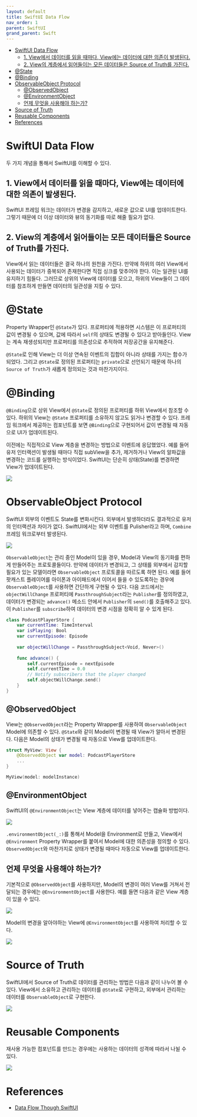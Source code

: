 ```yaml
---
layout: default
title: SwiftUI Data Flow
nav_order: 1
parent: SwiftUI
grand_parent: Swift
---
```


* [SwiftUI Data Flow](#swiftui-data-flow)
  * [1. View에서 데이터를 읽을 때마다, View에는 데이터에 대한 의존이 발생된다.](#1-view에서-데이터를-읽을-때마다-view에는-데이터에-대한-의존이-발생된다)
  * [2. View의 계층에서 읽어들이는 모든 데이터들은 Source of Truth를 가진다.](#2-view의-계층에서-읽어들이는-모든-데이터들은-source-of-truth를-가진다)
* [@State](#state)
* [@Binding](#binding)
* [ObservableObject Protocol](#observableobject-protocol)
  * [@ObservedObject](#observedobject)
  * [@EnvironmentObject](#environmentobject)
  * [언제 무엇을 사용해야 하는가?](#언제-무엇을-사용해야-하는가)
* [Source of Truth](#source-of-truth)
* [Reusable Components](#reusable-components)
* [References](#references)

# SwiftUI Data Flow

두 가지 개념을 통해서 SwiftUI를 이해할 수 있다.  

## 1. View에서 데이터를 읽을 때마다, View에는 데이터에 대한 의존이 발생된다.

SwiftUI 프레임 워크는 데이터가 변경을 감지하고, 새로운 값으로 UI를 업데이트한다. 그렇기 때문에 더 이상 데이터와 뷰의 동기화를 따로 해줄 필요가 없다.  

## 2. View의 계층에서 읽어들이는 모든 데이터들은 Source of Truth를 가진다.

View에서 읽는 데이터들은 결국 하나의 원천을 가진다. 만약에 하위의 여러 View에서 사용되는 데이터가 중복되어 존재한다면 직접 싱크를 맞추어야 한다. 이는 일관된 UI를 유지하기 힘들다. 그러므로 상위의 View에 데이터를 모으고, 하위의 View들이 그 데이터를 참조하게 만들면 데이터의 일관성을 지킬 수 있다.  

# @State

Property Wrapper인 `@State`가 있다. 프로퍼티에 적용하면 시스템은 이 프로퍼티의 값이 변경될 수 있으며, 값에 따라서 `self`의 상태도 변경될 수 있다고 받아들인다. View는 계속 재생성되지만 프로퍼티를 의존성으로 추적하여 저장공간을 유지해준다.  

`@State`로 인해 View는 더 이상 연속된 이벤트의 집합이 아니라 상태를 가지는 함수가 되었다. 그리고 `@State`로 정의된 프로퍼티는 `private`으로 선언되기 때문에 하나의 `Source of Truth`가 새롭게 정의되는 것과 마찬가지이다.  

# @Binding

`@Binding`으로 상위 View에서 `@State`로 정의된 프로퍼티를 하위 View에서 참조할 수 있다. 하위의 View는 `@State` 프로퍼티를 소유하지 않고도 읽거나 변경할 수 있다. 프레임 워크에서 제공하는 컴포넌트를 보면 `@Binding`으로 구현되어서 값이 변경될 때 자동으로 UI가 업데이트된다.  

이전에는 직접적으로 View 계층을 변경하는 방법으로 이벤트에 응답했었다. 예를 들어 유저 인터랙션이 발생될 때마다 직접 subView을 추가, 제거하거나 View의 알파값을 변경하는 코드를 실행하는 방식이었다. SwiftUI는 단순히 상태(State)를 변경하면 View가 업데이트된다. 

![](/TIL/docs/src/projects/gridot/dataFlow.png)  

# ObservableObject Protocol

SwiftUI 외부의 이벤트도 State를 변화시킨다. 외부에서 발생하더라도 결과적으로 유저의 인터랙션과 차이가 없다. SwiftUI에서는 외부 이벤트를 Pulisher라고 하며, `Combine` 프레임 워크로부터 발생된다.  

![](/TIL/docs/src/projects/gridot/publisher.png)  

`ObservableObject`는 관리 중인 Model이 있을 경우, Model과 View의 동기화를 편하게 만들어주는 프로토콜들이다. 만약에 데이터가 변경되고, 그 상태를 외부에서 감지할 필요가 있는 모델이라면 `ObservableObject` 프로토콜을 따르도록 하면 된다. 예를 들어 팟캐스트 플레이어를 아이폰과 아이패드에서 이어서 들을 수 있도록하는 경우에 `ObservableObject`를 사용하면 간단하게 구현될 수 있다. 다음 코드에서는 `objectWillChange` 프로퍼티에 `PassthroughSubject`라는 `Publisher`를 정의하였고, 데이터가 변경되는 `advance()` 메소드 안에서 `Publisher`의 `send()`를 호출해주고 있다. 이 `Publisher`를 `subscribe`하여 데이터의 변경 시점을 정확히 알 수 있게 된다.  

```swift
class PodcastPlayerStore {
    var currentTime: TimeInterval
    var isPlaying: Bool
    var currentEpisode: Episode
    
    var objectWillChange = PassthroughSubject<Void, Never>()
    
    func advance() {
        self.currentEpisode = nextEpisode
        self.currentTIme = 0.0
        // Notify subscribers that the player changed
        self.objectWillChange.send()
    }
}
```

## @ObservedObject

View는 `@ObservedObject`라는 Property Wrapper를 사용하여 `ObservableObject` Model에 의존할 수 있다. `@State`와 같이 Model이 변경될 때 View가 알아서 변경된다. 다음은 Model의 상태가 변경될 때 자동으로 View를 업데이트한다.  

```swift
struct MyView: View {
    @ObservedObject var model: PodcastPlayerStore
    ...
}

MyView(model: modelInstance)
```

## @EnvironmentObject

SwiftUI의 `@EnvironmentObject`는 View 계층에 데이터를 넣어주는 캡슐화 방법이다.  

![](/TIL/docs/src/projects/gridot/environmentObject.png)  

`.environmentObject(_:)`를 통해서 Model을 Environment로 만들고, View에서 `@Environment` Property Wrapper를 붙여서 Model에 대한 의존성을 정의할 수 있다. `ObservedObject`와 마찬가지로 상태가 변경될 때마다 자동으로 View를 업데이트한다.  

## 언제 무엇을 사용해야 하는가?  

기본적으로 `@ObservedObject`를 사용하지만, Model의 변경이 여러 View를 거쳐서 전달되는 경우에는 `@EnvironmentObject`를 사용한다. 예를 들면 다음과 같은 View 계층이 있을 수 있다.  

![](/TIL/docs/src/projects/gridot/views_01.png)  

Model의 변경을 알아야하는 View에 `@EnvironmentObject`를 사용하여 처리할 수 있다.  

![](/TIL/docs/src/projects/gridot/views_02.png)  


# Source of Truth

SwiftUI에서 Source of Truth로 데이터를 관리하는 방법은 다음과 같이 나누어 볼 수 있다. View에서 소유하고 관리하는 데이터를 `@State`로 구현하고, 외부에서 관리하는 데이터를 `ObservableObject`로 구현한다.  

![](/TIL/docs/src/projects/gridot/sourceOfTruth.png)  


# Reusable Components

재사용 가능한 컴포넌트를 만드는 경우에는 사용하는 데이터의 성격에 따라서 나뉠 수 있다.  

![](/TIL/docs/src/projects/gridot/reusableComponents.png)  

# References

- [Data Flow Though SwiftUI](https://wlaxhrl.tistory.com/91)  


